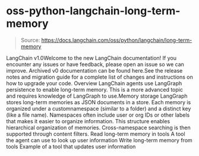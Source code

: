 # oss-python-langchain-long-term-memory

> Source: https://docs.langchain.com/oss/python/langchain/long-term-memory

LangChain v1.0Welcome to the new LangChain documentation! If you encounter any issues or have feedback, please open an issue so we can improve. Archived v0 documentation can be found here.See the release notes and migration guide for a complete list of changes and instructions on how to upgrade your code.
Overview
LangChain agents use LangGraph persistence to enable long-term memory. This is a more advanced topic and requires knowledge of LangGraph to use.Memory storage
LangGraph stores long-term memories as JSON documents in a store. Each memory is organized under a customnamespace
(similar to a folder) and a distinct key
(like a file name). Namespaces often include user or org IDs or other labels that makes it easier to organize information.
This structure enables hierarchical organization of memories. Cross-namespace searching is then supported through content filters.
Read long-term memory in tools
A tool the agent can use to look up user information
Write long-term memory from tools
Example of a tool that updates user information